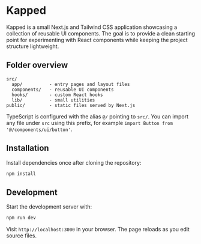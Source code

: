 # Kapped

Kapped is a small Next.js and Tailwind CSS application showcasing a collection of reusable UI components. The goal is to provide a clean starting point for experimenting with React components while keeping the project structure lightweight.

## Folder overview

```
src/
  app/          - entry pages and layout files
  components/   - reusable UI components
  hooks/        - custom React hooks
  lib/          - small utilities
public/         - static files served by Next.js
```

TypeScript is configured with the alias `@/` pointing to `src/`. You can import any file under `src` using this prefix, for example `import Button from '@/components/ui/button'`.

## Installation

Install dependencies once after cloning the repository:

```bash
npm install
```

## Development

Start the development server with:

```bash
npm run dev
```

Visit `http://localhost:3000` in your browser. The page reloads as you edit source files.

